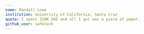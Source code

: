 ```yaml
---
name: Randall Lowe
institution: University of California, Santa Cruz
quote: I spent 120K USD and all I got was a piece of paper.
github_user: safelock
---
```

